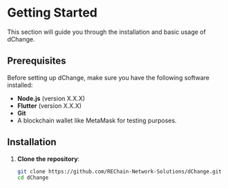 # Getting Started

This section will guide you through the installation and basic usage of dChange.

## Prerequisites

Before setting up dChange, make sure you have the following software installed:
- **Node.js** (version X.X.X)
- **Flutter** (version X.X.X)
- **Git**
- A blockchain wallet like MetaMask for testing purposes.

## Installation

1. **Clone the repository**:
   ```bash
   git clone https://github.com/REChain-Network-Solutions/dChange.git
   cd dChange
